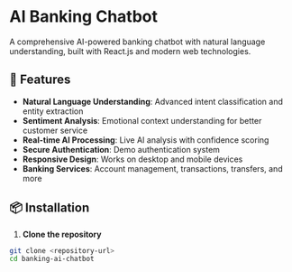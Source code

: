# AI Banking Chatbot

A comprehensive AI-powered banking chatbot with natural language understanding, built with React.js and modern web technologies.

## 🚀 Features

- **Natural Language Understanding**: Advanced intent classification and entity extraction
- **Sentiment Analysis**: Emotional context understanding for better customer service
- **Real-time AI Processing**: Live AI analysis with confidence scoring
- **Secure Authentication**: Demo authentication system
- **Responsive Design**: Works on desktop and mobile devices
- **Banking Services**: Account management, transactions, transfers, and more

## 📦 Installation

1. **Clone the repository**
```bash
git clone <repository-url>
cd banking-ai-chatbot